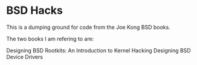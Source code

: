 BSD Hacks
===========

This is a dumping ground for code from the Joe Kong BSD books.

The two books I am refering to are:

Designing BSD Rootkits: An Introduction to Kernel Hacking
Designing BSD Device Drivers

